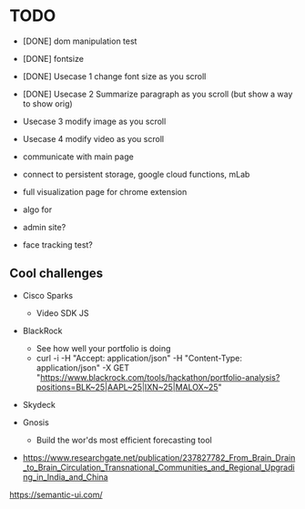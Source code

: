 TODO
====
* [DONE] dom manipulation test 
* [DONE] fontsize

* [DONE] Usecase 1 change font size as you scroll
* [DONE] Usecase 2 Summarize paragraph as you scroll (but show a way to show orig)
* Usecase 3 modify image as you scroll
* Usecase 4 modify video as you scroll

* communicate with main page

* connect to persistent storage, google cloud functions, mLab
* full visualization page for chrome extension
* algo for 
* admin site?
* face tracking test?

Cool challenges
---------------
* Cisco Sparks
  * Video SDK JS
* BlackRock
  * See how well your portfolio is doing
  * curl -i -H "Accept: application/json" -H "Content-Type: application/json" -X GET "https://www.blackrock.com/tools/hackathon/portfolio-analysis?positions=BLK~25|AAPL~25|IXN~25|MALOX~25"

* Skydeck
* Gnosis
  * Build the wor'ds most efficient forecasting tool

* https://www.researchgate.net/publication/237827782_From_Brain_Drain_to_Brain_Circulation_Transnational_Communities_and_Regional_Upgrading_in_India_and_China

https://semantic-ui.com/